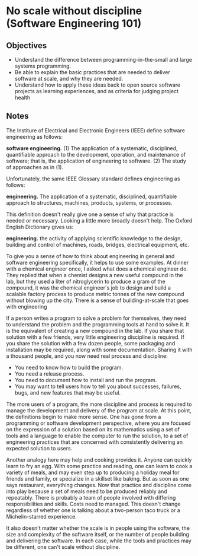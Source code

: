 # No scale without discipline (Software Engineering 101)

## Objectives 
* Understand the difference between programming-in-the-small and large systems programming.
* Be able to explain the basic practices that are needed to deliver software at scale, and why they are needed.
* Understand how to apply these ideas back to open source software projects as learning experiences, and as criteria for judging project health

## Notes
The Institure of Electrical and Electronic Engineers (IEEE) define software engineering as follows: 

**software engineering.** (1) The application of a systematic, disciplined, quantifiable approach to the development, operation, and maintenance of software; 
that is, the application of engineering to software. (2) The study of approaches as in (1).

Unfortunately, the same IEEE Glossary standard defines engineering as follows: 

**engineering.** The application of a systematic, disciplined, quantifiable approach to structures, machines, products, systems, or processes. 

This definition doesn't really give one a sense of why that practice is needed or necessary. 
Looking a little more broadly doesn't help. The Oxford English Dictionary gives us: 

**engineering.** the activity of applying scientific knowledge to the design, building and control of machines, roads, bridges, electrical equipment, etc.

To give you a sense of how to think about engineering in general and software engineering specifically, it helps to use some examples. 
At dinner with a chemical engineer once, I asked what does a chemical engineer do. 
They replied that when a chemist designs a new useful compound in the lab, but they used a liter of nitroglycerin to produce a gram of the compound, 
it was the chemical engineer's job to design and build a scalable factory process to produce metric tonnes of the new compound without blowing up the city. 
There is a sense of building-at-scale that goes with engineering 

If a person writes a program to solve a problem for themselves, they need to understand the problem and the programming tools at hand to solve it. 
It is the equivalent of creating a new compound in the lab. 
If you share that solution with a few friends, very little engineering discipline is required. 
If you share the solution with a few dozen people, some packaging and installation may be required, along with some documentation. 
Sharing it with a thousand people, and you now need real process and discipline:
* You need to know how to build the program. 
* You need a release process.
* You need to document how to install and run the program. 
* You may want to tell users how to tell you about successes, failures, bugs, and new features that may be useful. 

The more users of a program, the more discipline and process is required to manage the development and delivery of the program at scale. 
At this point, the definitions begin to make more sense. 
One has gone from a programming or software development perspective, where you are focused on the expression of a solution based on its mathematics 
using a set of tools and a language to enable the computer to run the solution, 
to a set of engineering practices that are concerned with consistently delivering an expected solution to users. 

Another analogy here may help and cooking provides it. 
Anyone can quickly learn to fry an egg. 
With some practice and reading, one can learn to cook a variety of meals, 
and may even step up to producing a holiday meal for friends and family, 
or specialize in a skillset like baking. 
But as soon as one says restaurant, everything changes. 
Now that practice and discipline come into play because a set of meals need to be produced reliably and repeatably. 
There is probably a team of people involved with differing responsibilities and skills. 
Costs need to managed. 
This doesn't change regardless of whether one is talking about a two-person taco truck or a Michelin-starred experience. 

It also doesn't matter whether the scale is in people using the software, the size and complexity of the software itself, 
or the number of people building and delivering the software. 
In each case, while the tools and practices may be different, one can't scale without discipline. 


